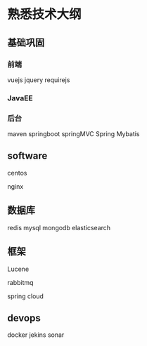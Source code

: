 # 熟悉技术大纲

## 基础巩固

### 前端

vuejs
jquery
requirejs

### JavaEE




### 后台

maven
springboot
springMVC
Spring
Mybatis

## software

centos

nginx



## 数据库

redis
mysql
mongodb
elasticsearch



## 框架

Lucene

rabbitmq

spring cloud



## devops

docker
jekins
sonar